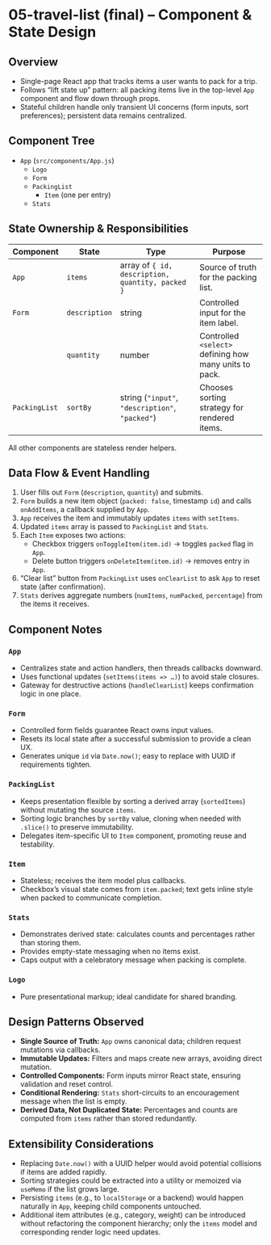 # 05-travel-list (final) – Component & State Design

## Overview
- Single-page React app that tracks items a user wants to pack for a trip.
- Follows “lift state up” pattern: all packing items live in the top-level `App` component and flow down through props.
- Stateful children handle only transient UI concerns (form inputs, sort preferences); persistent data remains centralized.

## Component Tree
- `App` (`src/components/App.js`)
  - `Logo`
  - `Form`
  - `PackingList`
    - `Item` (one per entry)
  - `Stats`

## State Ownership & Responsibilities
| Component | State | Type | Purpose |
|-----------|-------|------|---------|
| `App` | `items` | array of `{ id, description, quantity, packed }` | Source of truth for the packing list. |
| `Form` | `description` | string | Controlled input for the item label. |
|  | `quantity` | number | Controlled `<select>` defining how many units to pack. |
| `PackingList` | `sortBy` | string (`"input"`, `"description"`, `"packed"`) | Chooses sorting strategy for rendered items. |

All other components are stateless render helpers.

## Data Flow & Event Handling
1. User fills out `Form` (`description`, `quantity`) and submits.
2. `Form` builds a new item object (`packed: false`, timestamp `id`) and calls `onAddItems`, a callback supplied by `App`.
3. `App` receives the item and immutably updates `items` with `setItems`.
4. Updated `items` array is passed to `PackingList` and `Stats`.
5. Each `Item` exposes two actions:
   - Checkbox triggers `onToggleItem(item.id)` → toggles `packed` flag in `App`.
   - Delete button triggers `onDeleteItem(item.id)` → removes entry in `App`.
6. “Clear list” button from `PackingList` uses `onClearList` to ask `App` to reset state (after confirmation).
7. `Stats` derives aggregate numbers (`numItems`, `numPacked`, `percentage`) from the items it receives.

## Component Notes
### `App`
- Centralizes state and action handlers, then threads callbacks downward.
- Uses functional updates (`setItems(items => …)`) to avoid stale closures.
- Gateway for destructive actions (`handleClearList`) keeps confirmation logic in one place.

### `Form`
- Controlled form fields guarantee React owns input values.
- Resets its local state after a successful submission to provide a clean UX.
- Generates unique `id` via `Date.now()`; easy to replace with UUID if requirements tighten.

### `PackingList`
- Keeps presentation flexible by sorting a derived array (`sortedItems`) without mutating the source `items`.
- Sorting logic branches by `sortBy` value, cloning when needed with `.slice()` to preserve immutability.
- Delegates item-specific UI to `Item` component, promoting reuse and testability.

### `Item`
- Stateless; receives the item model plus callbacks.
- Checkbox’s visual state comes from `item.packed`; text gets inline style when packed to communicate completion.

### `Stats`
- Demonstrates derived state: calculates counts and percentages rather than storing them.
- Provides empty-state messaging when no items exist.
- Caps output with a celebratory message when packing is complete.

### `Logo`
- Pure presentational markup; ideal candidate for shared branding.

## Design Patterns Observed
- **Single Source of Truth:** `App` owns canonical data; children request mutations via callbacks.
- **Immutable Updates:** Filters and maps create new arrays, avoiding direct mutation.
- **Controlled Components:** Form inputs mirror React state, ensuring validation and reset control.
- **Conditional Rendering:** `Stats` short-circuits to an encouragement message when the list is empty.
- **Derived Data, Not Duplicated State:** Percentages and counts are computed from `items` rather than stored redundantly.

## Extensibility Considerations
- Replacing `Date.now()` with a UUID helper would avoid potential collisions if items are added rapidly.
- Sorting strategies could be extracted into a utility or memoized via `useMemo` if the list grows large.
- Persisting `items` (e.g., to `localStorage` or a backend) would happen naturally in `App`, keeping child components untouched.
- Additional item attributes (e.g., category, weight) can be introduced without refactoring the component hierarchy; only the `items` model and corresponding render logic need updates.
